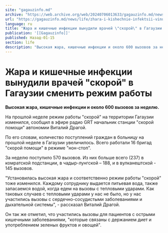 ```yaml
---
site: "gagauzinfo.md"
archive: "https://web.archive.org/web/20240706013633/gagauzinfo.md/news/life/zhara-i-kishechnie-infektsii-vinudili-vrachei-skoroi-v-gagauzii-smenit-rezhim-raboti"
url: "https://gagauzinfo.md/news/life/zhara-i-kishechnie-infektsii-vinudili-vrachei-skoroi-v-gagauzii-smenit-rezhim-raboti"
language: ru
title: "Жара и кишечные инфекции вынудили врачей \"скорой\" в Гагаузии сменить режим работы"
publication: '[[Gagauzinfo]]'
published: Назад-01-15
section: life
description: "Высокая жара, кишечные инфекции и около 600 вызовов за неделю."
---
```


# Жара и кишечные инфекции вынудили врачей "скорой" в Гагаузии сменить режим работы

**Высокая жара, кишечные инфекции и около 600 вызовов за неделю.**

На прошлой неделе режим работы "скорой" на территории Гагаузии изменился, сообщил в эфире радио GRT начальник станции "скорой помощи" автономии Виталий Драгой.

По его словам, количество поступлений граждан в больницу на прошлой неделе в Гагаузии увеличилось. Всего работали 16 бригад "скорой помощи" в режиме "нон-стоп".

За неделю поступило 570 вызовов. Из них больше всего (237) в комратской подстанции, в чадыр-лунгской – 188, и в вулканештской - 145 вызовов.

"Установилась высокая жара и соответственно режим работы "скорой" тоже изменился. Каждому сотруднику выдается питьевая вода, также запасаемся водой, когда едем на вызовы с тепловыми ударами. Как таковых случаев с тепловыми ударами у нас не было, но у нас участились вызовы с сердечно-сосудистыми заболеваниями и дыхательной системы", - рассказал Виталий Драгой.

Он так же отметил, что участились вызовы для пациентов с острыми кишечными заболеваниями, "которые связаны с держанием диет и употреблением зеленых фруктов и овощей".